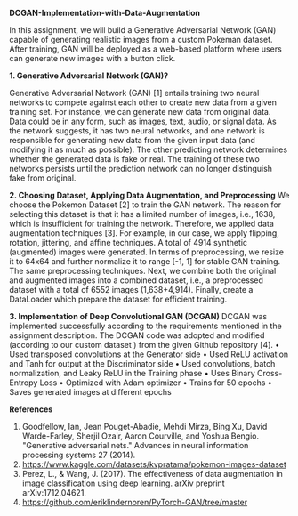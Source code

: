 **DCGAN-Implementation-with-Data-Augmentation**

In this assignment, we will build a Generative Adversarial Network (GAN) capable of generating realistic images from a custom Pokeman dataset. After training, GAN will be deployed as a web-based platform where users can generate new images with a  button click.  

**1.	Generative Adversarial Network (GAN)?**
   
Generative Adversarial Network (GAN) [1] entails training two neural networks to compete against each other to create new data from a given training set. For instance, we can generate new data from original data. Data could be in any form, such as images, text, audio, or signal data. As the network suggests, it has two neural networks, and one network is responsible for generating new data from the given input data (and modifying it as much as possible). The other predicting network determines whether the generated data is fake or real. The training of these two networks persists until the prediction network can no longer distinguish fake from original.

**2.	Choosing Dataset, Applying Data Augmentation, and Preprocessing**
We choose the Pokemon Dataset [2] to train the GAN network. The reason for selecting this dataset is that it has a limited number of images, i.e., 1638, which is insufficient for training the network. Therefore, we applied data augmentation techniques [3]. For example, in our case, we apply flipping, rotation, jittering, and affine techniques. A total of 4914 synthetic (augmented) images were generated. In terms of preprocessing, we resize it to 64x64 and further normalize it to range [-1, 1] for stable GAN training. The same preprocessing techniques. Next, we combine both the original and augmented images into a combined dataset, i.e., a preprocessed dataset with a total of 6552 images (1,638+4,914). Finally, create a DataLoader which prepare the dataset for efficient training.

**3.	Implementation of Deep Convolutional GAN (DCGAN)**
DCGAN was implemented successfully according to the requirements mentioned in the assignment description. The DCGAN code was adopted and modified (according to our custom dataset ) from the given Github repository [4]. 
•	Used transposed convolutions at the Generator side
•	Used ReLU activation and Tanh for output at the Discriminator side
•	Used convolutions, batch normalization, and Leaky ReLU in the Training phase
•	Uses Binary Cross-Entropy Loss 
•	Optimized with Adam optimizer
•	Trains for 50 epochs
•	Saves generated images at different epochs

**References**
1.	Goodfellow, Ian, Jean Pouget-Abadie, Mehdi Mirza, Bing Xu, David Warde-Farley, Sherjil Ozair, Aaron Courville, and Yoshua Bengio. "Generative adversarial nets." Advances in neural information processing systems 27 (2014).
2.	https://www.kaggle.com/datasets/kvpratama/pokemon-images-dataset 
3.	 Perez, L., & Wang, J. (2017). The effectiveness of data augmentation in image classification using deep learning. arXiv preprint arXiv:1712.04621.
4.	https://github.com/eriklindernoren/PyTorch-GAN/tree/master



